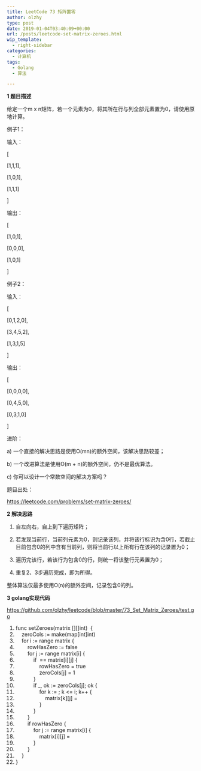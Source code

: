 ```yaml
---
title: LeetCode 73 矩阵置零
author: olzhy
type: post
date: 2019-01-04T03:40:09+00:00
url: /posts/leetcode-set-matrix-zeroes.html
wip_template:
  - right-sidebar
categories:
  - 计算机
tags:
  - Golang
  - 算法

---
```

**1 题目描述**
  
给定一个m x n矩阵，若一个元素为0，将其所在行与列全部元素置为0，请使用原地计算。

例子1：
  
输入：
  
[
    
[1,1,1],
    
[1,0,1],
    
[1,1,1]
  
]
  
输出：
  
[
    
[1,0,1],
    
[0,0,0],
    
[1,0,1]
  
]

例子2：
  
输入：
  
[
    
[0,1,2,0],
    
[3,4,5,2],
    
[1,3,1,5]
  
]
  
输出：
  
[
    
[0,0,0,0],
    
[0,4,5,0],
    
[0,3,1,0]
  
]

进阶：
  
a) 一个直接的解决思路是使用O(mn)的额外空间，该解决思路较差；
  
b) 一个改进算法是使用O(m + n)的额外空间，仍不是最优算法。
  
c) 你可以设计一个常数空间的解决方案吗？

题目出处：
  
<a href="https://leetcode.com/problems/set-matrix-zeroes/" target="_blank" rel="noopener">https://leetcode.com/problems/set-matrix-zeroes/</a>

**2 解决思路**
  
1) 自左向右，自上到下遍历矩阵；
  
2) 若发现当前行，当前列元素为0，则记录该列，并将该行标识为含0行，若截止目前包含0的列中含有当前列，则将当前行以上所有行在该列的记录置为0；
  
3) 遍历完该行，若该行为包含0的行，则统一将该整行元素置为0；
  
4) 重复2、3步遍历完成，即为所得。
  
整体算法仅最多使用O(n)的额外空间，记录包含0的列。

**3 golang实现代码**
  
<a href="https://github.com/olzhy/leetcode/blob/master/73_Set_Matrix_Zeroes/test.go" target="_blank" rel="noopener">https://github.com/olzhy/leetcode/blob/master/73_Set_Matrix_Zeroes/test.go</a>

<div class="dp-highlighter">
  <div class="bar">
  </div>
  
  <ol start="1" class="dp-j">
    <li class="alt">
      <span><span><span class="keyword">func</span>&nbsp;setZeroes(matrix&nbsp;[][]</span><span class="keyword">int</span><span>)&nbsp;&nbsp;{&nbsp;&nbsp;</span></span>
    </li>
    <li class="">
      <span>&nbsp;&nbsp;&nbsp;&nbsp;zeroCols&nbsp;:=&nbsp;<span class="keyword">make</span>(<span class="keyword">map</span>[<span class="keyword">int</span><span>]</span><span class="keyword">int</span><span>)&nbsp;&nbsp;</span></span>
    </li>
    <li class="alt">
      <span>&nbsp;&nbsp;&nbsp;&nbsp;<span class="keyword">for</span><span>&nbsp;i&nbsp;:=&nbsp;<span class="keyword">range</span>&nbsp;matrix&nbsp;{&nbsp;&nbsp;</span></span>
    </li>
    <li class="">
      <span>&nbsp;&nbsp;&nbsp;&nbsp;&nbsp;&nbsp;&nbsp;&nbsp;rowHasZero&nbsp;:=&nbsp;<span class="keyword">false</span><span>&nbsp;&nbsp;</span></span>
    </li>
    <li class="alt">
      <span>&nbsp;&nbsp;&nbsp;&nbsp;&nbsp;&nbsp;&nbsp;&nbsp;<span class="keyword">for</span><span>&nbsp;j&nbsp;:=&nbsp;<span class="keyword">range</span>&nbsp;matrix[i]&nbsp;{&nbsp;&nbsp;</span></span>
    </li>
    <li class="">
      <span>&nbsp;&nbsp;&nbsp;&nbsp;&nbsp;&nbsp;&nbsp;&nbsp;&nbsp;&nbsp;&nbsp;&nbsp;<span class="keyword">if</span><span>&nbsp;</span><span class="number"></span><span>&nbsp;==&nbsp;matrix[i][j]&nbsp;{&nbsp;&nbsp;</span></span>
    </li>
    <li class="alt">
      <span>&nbsp;&nbsp;&nbsp;&nbsp;&nbsp;&nbsp;&nbsp;&nbsp;&nbsp;&nbsp;&nbsp;&nbsp;&nbsp;&nbsp;&nbsp;&nbsp;rowHasZero&nbsp;=&nbsp;<span class="keyword">true</span><span>&nbsp;&nbsp;</span></span>
    </li>
    <li class="">
      <span>&nbsp;&nbsp;&nbsp;&nbsp;&nbsp;&nbsp;&nbsp;&nbsp;&nbsp;&nbsp;&nbsp;&nbsp;&nbsp;&nbsp;&nbsp;&nbsp;zeroCols[j]&nbsp;=&nbsp;<span class="number">1</span><span>&nbsp;&nbsp;</span></span>
    </li>
    <li class="alt">
      <span>&nbsp;&nbsp;&nbsp;&nbsp;&nbsp;&nbsp;&nbsp;&nbsp;&nbsp;&nbsp;&nbsp;&nbsp;}&nbsp;&nbsp;&nbsp;</span>
    </li>
    <li class="">
      <span>&nbsp;&nbsp;&nbsp;&nbsp;&nbsp;&nbsp;&nbsp;&nbsp;&nbsp;&nbsp;&nbsp;&nbsp;<span class="keyword">if</span><span>&nbsp;_,&nbsp;ok&nbsp;:=&nbsp;zeroCols[j];&nbsp;ok&nbsp;{&nbsp;&nbsp;</span></span>
    </li>
    <li class="alt">
      <span>&nbsp;&nbsp;&nbsp;&nbsp;&nbsp;&nbsp;&nbsp;&nbsp;&nbsp;&nbsp;&nbsp;&nbsp;&nbsp;&nbsp;&nbsp;&nbsp;<span class="keyword">for</span><span>&nbsp;k&nbsp;:=&nbsp;</span><span class="number"></span><span>;&nbsp;k&nbsp;<=&nbsp;i;&nbsp;k++&nbsp;{&nbsp;&nbsp;</span></span>
    </li>
    <li class="">
      <span>&nbsp;&nbsp;&nbsp;&nbsp;&nbsp;&nbsp;&nbsp;&nbsp;&nbsp;&nbsp;&nbsp;&nbsp;&nbsp;&nbsp;&nbsp;&nbsp;&nbsp;&nbsp;&nbsp;&nbsp;matrix[k][j]&nbsp;=&nbsp;<span class="number"></span><span>&nbsp;&nbsp;</span></span>
    </li>
    <li class="alt">
      <span>&nbsp;&nbsp;&nbsp;&nbsp;&nbsp;&nbsp;&nbsp;&nbsp;&nbsp;&nbsp;&nbsp;&nbsp;&nbsp;&nbsp;&nbsp;&nbsp;}&nbsp;&nbsp;</span>
    </li>
    <li class="">
      <span>&nbsp;&nbsp;&nbsp;&nbsp;&nbsp;&nbsp;&nbsp;&nbsp;&nbsp;&nbsp;&nbsp;&nbsp;}&nbsp;&nbsp;</span>
    </li>
    <li class="alt">
      <span>&nbsp;&nbsp;&nbsp;&nbsp;&nbsp;&nbsp;&nbsp;&nbsp;}&nbsp;&nbsp;</span>
    </li>
    <li class="">
      <span>&nbsp;&nbsp;&nbsp;&nbsp;&nbsp;&nbsp;&nbsp;&nbsp;<span class="keyword">if</span><span>&nbsp;rowHasZero&nbsp;{&nbsp;&nbsp;</span></span>
    </li>
    <li class="alt">
      <span>&nbsp;&nbsp;&nbsp;&nbsp;&nbsp;&nbsp;&nbsp;&nbsp;&nbsp;&nbsp;&nbsp;&nbsp;<span class="keyword">for</span><span>&nbsp;j&nbsp;:=&nbsp;<span class="keyword">range</span>&nbsp;matrix[i]&nbsp;{&nbsp;&nbsp;</span></span>
    </li>
    <li class="">
      <span>&nbsp;&nbsp;&nbsp;&nbsp;&nbsp;&nbsp;&nbsp;&nbsp;&nbsp;&nbsp;&nbsp;&nbsp;&nbsp;&nbsp;&nbsp;&nbsp;matrix[i][j]&nbsp;=&nbsp;<span class="number"></span><span>&nbsp;&nbsp;</span></span>
    </li>
    <li class="alt">
      <span>&nbsp;&nbsp;&nbsp;&nbsp;&nbsp;&nbsp;&nbsp;&nbsp;&nbsp;&nbsp;&nbsp;&nbsp;}&nbsp;&nbsp;</span>
    </li>
    <li class="">
      <span>&nbsp;&nbsp;&nbsp;&nbsp;&nbsp;&nbsp;&nbsp;&nbsp;}&nbsp;&nbsp;</span>
    </li>
    <li class="alt">
      <span>&nbsp;&nbsp;&nbsp;&nbsp;}&nbsp;&nbsp;</span>
    </li>
    <li class="">
      <span>}&nbsp;&nbsp;</span>
    </li>
  </ol>
</div>